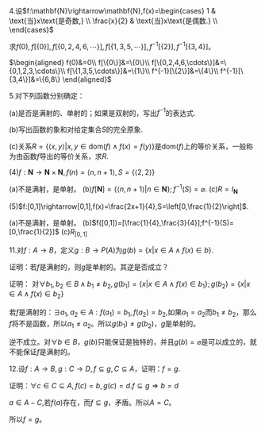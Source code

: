 4.设$f:\mathbf{N}\rightarrow\mathbf{N},f(x)=\begin{cases}
    1 & \text{当}x\text{是奇数,} \\
    \frac{x}{2} & \text{当}x\text{是偶数.} \\
\end{cases}$

求$f(0),f[\{0\}],f[\{0,2,4,6,\cdots\}],f[\{1,3,5,\cdots\}],f^{-1}[\{2\}],f^{-1}[\{3,4\}]$。

$\begin{aligned}
    f(0)&=0\\
    f[\{0\}]&=\{0\}\\
    f[\{0,2,4,6,\cdots\}]&=\{0,1,2,3,\cdots\}\\
    f[\{1,3,5,\cdots\}]&=\{1\}\\
    f^{-1}[\{2\}]&=\{4\}\\
    f^{-1}[\{3,4\}]&=\{6,8\}
\end{aligned}$

5.对下列函数分别确定：

(a)是否是满射的、单射的；如果是双射的，写出$f^{-1}$的表达式.

(b)写出函数的象和对给定集合$S$的完全原象.

(c)关系$R=\{\langle x,y \rangle|x,y\in\text{dom}(f)\wedge f(x)=f(y)\}$是$\text{dom}(f)$上的等价关系，一般称为由函数$f$导出的等价关系，求$R$.

(4)$f:\mathbf{N}\rightarrow\mathbf{N}\times\mathbf{N},f(n)=\langle n,n+1 \rangle,S=\{\langle 2,2 \rangle\}$

(a)不是满射，是单射。
(b)$f[\mathbf{N}]=\{\langle n,n+1 \rangle|n\in \mathbf{N}\};f^{-1}(S)=\varnothing$.
(c)$R=I_{\mathbf{N}}$

(5)$f:[0,1]\rightarrow[0,1],f(x)=\frac{2x+1}{4},S=\left[0,\frac{1}{2}\right]$.

(a)不是满射，是单射。
(b)$f([0,1])=[\frac{1}{4},\frac{3}{4}];f^{-1}(S)=[0,\frac{1}{2}]$
(c)$R_{[0,1]}$

11.对$f:A\rightarrow B$，定义$g:B\rightarrow P(A)$为$g(b)=\{x|x\in A\wedge f(x)\in b\}$.

证明：若$f$是满射的，则$g$是单射的。其逆是否成立？

证明：
对$\forall b_1,b_2\in B\wedge b_1\neq b_2,g(b_1)=\{x|x\in A\wedge f(x)\in b_1\};g(b_2)=\{x|x\in A\wedge f(x)\in b_2\}$

若$f$是满射的：$\exists a_1,a_2\in A:f(a_1)=b_1,f(a_2)=b_2$,如果$a_1=a_2$而$b_1\neq b_2$，那么$f$将不是函数，所以$a_1\neq a_2$。所以$g(b_1)\neq g(b_2)$，$g$是单射的。

逆不成立。对$\forall b\in B$，$g(b)$只能保证是独特的，并且$g(b)=\varnothing$是可以成立的，就不能保证$f$是满射的。

12.设$f:A\rightarrow B,g:C\rightarrow D,f\subseteq g,C\subseteq A$，证明：$f=g$.

证明：$\forall c\in C\subseteq A,f(c)=b,g(c)=d.f\subseteq g\Rightarrow b=d$

$a\in A-C$,若$f(a)$存在，而$f\subseteq g$，矛盾。所以$A=C$。

所以$f=g$。